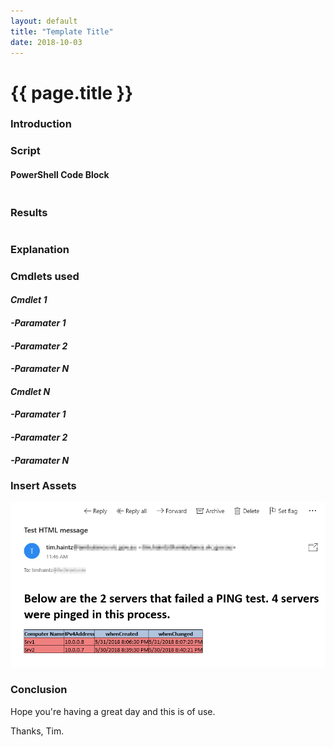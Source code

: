 ```yaml
---
layout: default
title: "Template Title"
date: 2018-10-03
---
```

<h1>{{ page.title }}</h1>

### Introduction

### Script
#### PowerShell Code Block
```PowerShell

```

### Results
```PowerShell

```

### Explanation

### Cmdlets used
#### *Cmdlet 1*

#### *-Paramater 1*

#### *-Paramater 2*

#### *-Paramater N*

#### *Cmdlet N*

#### *-Paramater 1*

#### *-Paramater 2*

#### *-Paramater N*

### Insert Assets
![Name of Image](/assets/20180531/HTML-EmailAsFile.png)

### Conclusion

Hope you're having a great day and this is of use.

Thanks, Tim.

